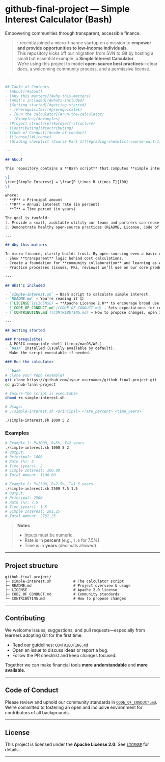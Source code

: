 # github-final-project — Simple Interest Calculator (Bash)


Empowering communities through transparent, accessible finance.

> I recently joined a micro-finance startup on a mission to **empower and provide opportunities to low-income individuals**.  
> This repository kicks off our migration from SVN to Git by hosting a small but essential example: a **Simple Interest Calculator**.  
> We’re using this project to model **open-source best practices**—clear docs, a welcoming community process, and a permissive license.
````markdown
---

## Table of Contents
- [About](#about)
- [Why this matters](#why-this-matters)
- [What’s included](#whats-included)
- [Getting started](#getting-started)
  - [Prerequisites](#prerequisites)
  - [Run the calculator](#run-the-calculator)
  - [Examples](#examples)
- [Project structure](#project-structure)
- [Contributing](#contributing)
- [Code of Conduct](#code-of-conduct)
- [License](#license)
- [Grading checklist (Course Part 1)](#grading-checklist-course-part-1)

---

## About

This repository contains a **Bash script** that computes **simple interest**:

\[
\text{Simple Interest} = \frac{P \times R \times T}{100}
\]

where:
- **P** = Principal amount  
- **R** = Annual interest rate (in percent)  
- **T** = Time period (in years)

The goal is twofold:
1. Provide a small, auditable utility our teams and partners can reuse.
2. Demonstrate healthy open-source practices (README, License, Code of Conduct, Contributing guidelines).

---

## Why this matters

In micro-finance, clarity builds trust. By open-sourcing even a basic calculator, we:
- Show **transparent** logic behind cost calculations.
- Create a foundation for **community collaboration** and learning as we move from SVN to Git.
- Practice processes (issues, PRs, reviews) we’ll use on our core products.

---

## What’s included

- `simple-interest.sh` — Bash script to calculate simple interest.
- `README.md` — You’re reading it 😊
- [`LICENSE`](LICENSE) — **Apache License 2.0** to encourage broad use.
- [`CODE_OF_CONDUCT.md`](CODE_OF_CONDUCT.md) — Sets expectations for respectful collaboration.
- [`CONTRIBUTING.md`](CONTRIBUTING.md) — How to propose changes, open issues, and submit PRs.

---

## Getting started

### Prerequisites
- A POSIX-compatible shell (Linux/macOS/WSL).  
- `bash` installed (usually available by default).
- Make the script executable if needed.

### Run the calculator

```bash
# Clone your repo (example)
git clone https://github.com/<your-username>/github-final-project.git
cd github-final-project

# Ensure the script is executable
chmod +x simple-interest.sh

# Usage:
# ./simple-interest.sh <principal> <rate_percent> <time_years>

./simple-interest.sh 1000 5 2
````

### Examples

```bash
# Example 1: P=1000, R=5%, T=2 years
./simple-interest.sh 1000 5 2
# Output:
# Principal: 1000
# Rate (%): 5
# Time (years): 2
# Simple Interest: 100.00
# Total Amount: 1100.00

# Example 2: P=2500, R=7.5%, T=1.5 years
./simple-interest.sh 2500 7.5 1.5
# Output:
# Principal: 2500
# Rate (%): 7.5
# Time (years): 1.5
# Simple Interest: 281.25
# Total Amount: 2781.25
```

> **Notes**
>
> * Inputs must be numeric.
> * Rate is in **percent** (e.g., `7.5` for 7.5%).
> * Time is in **years** (decimals allowed).

---

## Project structure

```
github-final-project/
├─ simple-interest.sh          # The calculator script
├─ README.md                   # Project overview & usage
├─ LICENSE                     # Apache 2.0 license
├─ CODE_OF_CONDUCT.md          # Community standards
└─ CONTRIBUTING.md             # How to propose changes
```

---

## Contributing

We welcome issues, suggestions, and pull requests—especially from learners adopting Git for the first time.

* Read our guidelines: [`CONTRIBUTING.md`](CONTRIBUTING.md)
* Open an issue to discuss ideas or report a bug.
* Follow the PR checklist and keep changes focused.

Together we can make financial tools **more understandable** and **more available**.

---

## Code of Conduct

Please review and uphold our community standards in [`CODE_OF_CONDUCT.md`](CODE_OF_CONDUCT.md).
We’re committed to fostering an open and inclusive environment for contributors of all backgrounds.

---

## License

This project is licensed under the **Apache License 2.0**.
See [`LICENSE`](LICENSE) for details.

---


```
```
